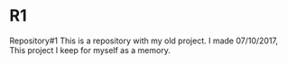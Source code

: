 # R1
Repository#1
This is a repository with my old project. I made 07/10/2017, This project I keep for myself as a memory.
